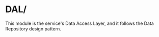 # DAL/
This module is the service's Data Access Layer, and it follows the Data Repository design pattern.